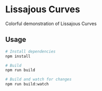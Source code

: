 # Lissajous Curves

Colorful demonstration of Lissajous Curves

## Usage

``` bash
# Install dependencies
npm install

# Build
npm run build

# Build and watch for changes
npm run build:watch
```
